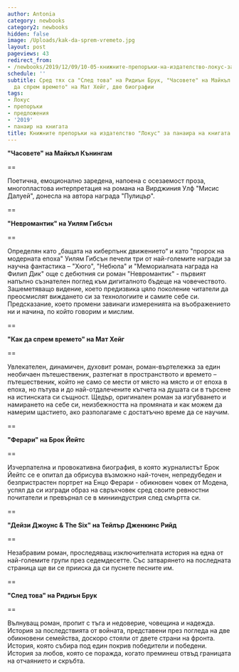 ```yaml
---
author: Antonia
category: newbooks
category2: newbooks
hidden: false
image: /Uploads/kak-da-sprem-vremeto.jpg
layout: post
pageviews: 43
redirect_from:
- /newbooks/2019/12/09/10-05-книжните-препоръки-на-издателство-локус-за-панаира-на-книгата-2019
schedule: ''
subtitle: Сред тях са "След това" на Ридиън Брук, "Часовете" на Майкъл Кънингам, "Как
  да спрем времето" на Мат Хейг, две биографии
tags:
- Локус
- препоръки
- предложения
- '2019'
- панаир на книгата
title: Книжните препоръки на издателство "Локус" за панаира на книгата 2019
---
```


**"Часовете" на Майкъл Кънингам**

\==

Поетична, емоционално заредена, напоена с осезаемост проза, многопластова интерпретация на романа на Вирджиния Улф "Мисис Далуей", донесла на автора награда "Пулицър".

\==

**"Невромантик" на Уилям Гибсън**

\==

Определян като „бащата на киберпънк движението“ и като "пророк на модерната епоха" Уилям Гибсън печели три от най-големите награди за научна фантастика – "Хюго", "Небюла" и "Мемориалната награда на Филип Дик" още с дебютния си роман "Невромантик" - първият напълно съзнателен поглед към дигиталното бъдеще на човечеството. Зашеметяващо видение, което предизвика цяло поколение читатели да преосмислят виждането си за технологиите и самите себе си. Предсказание, което промени завинаги измеренията на въображението ни и начина, по който говорим и мислим.

\==

**"Как да спрем времето" на Мат Хейг**

\==

Увлекателен, динамичен, духовит роман, роман-въртележка за един необичаен пътешественик, разтегнат в пространството и времето – пътешественик, който не само се мести от място на място и от епоха в епоха, но пътува и до най-отдалечените кътчета на душата си в търсене на истинската си същност. Щедър, оригинален роман за изгубването и намирането на себе си, неизбежността на промяната и как можем да намерим щастието, ако разполагаме с достатъчно време да се научим.

\==

**"Ферари" на Брок Йейтс**

\==

Изчерпателна и провокативна биография, в която журналистът Брок Йейтс се е опитал да обрисува възможно най-точен, непредубеден и безпристрастен портрет на Енцо Ферари - обикновен човек от Модена, успял да си изгради образ на свръхчовек сред своите ревностни почитатели и превърнал се в минииндустрия след смъртта си.

\==

**"Дейзи Джоунс & The Six" на Тейлър Дженкинс Рийд**

\==

Незабравим роман, проследяващ изключителната история на една от най-големите групи през седемдесетте. Със затварянето на последната страница ще ви се прииска да си пуснете песните им.

\==

**"След това" на Ридиън Брук**

\==

Вълнуващ роман, пропит с тъга и недоверие, човещина и надежда. История за последствията от войната, представени през погледа на две обикновени семейства, доскоро стояли от двете страни на фронта. История, която събира под един покрив победители и победени. История за любов, която се поражда, когато преминеш отвъд границата на отчаянието и скръбта.